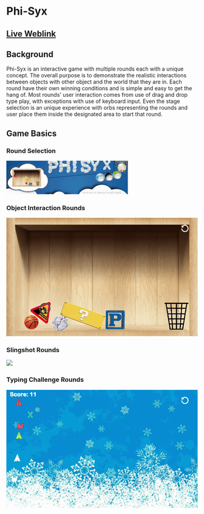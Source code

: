 # **Phi-Syx**

## **[Live Weblink](http://bo0mero0.github.io/Phi-Syx)**

## **Background**

  Phi-Syx is an interactive game with multiple rounds each with a unique concept. The overall purpose is to demonstrate the realistic interactions between objects with other object and the world that they are in. Each round have their own winning conditions and is simple and easy to get the hang of. Most rounds' user interaction comes from use of drag and drop type play, with exceptions with use of keyboard input. Even the stage selection is an unique experience with orbs representing the rounds and user place them inside the designated area to start that round.

## **Game Basics**

### **Round Selection**
  ![](./images/headerselector.gif)

### **Object Interaction Rounds**
  ![](./images/round1readme.gif)

### **Slingshot Rounds**
  ![](./images/round2readme.gif)

### **Typing Challenge Rounds**
  ![](./images/round4readme.gif)
